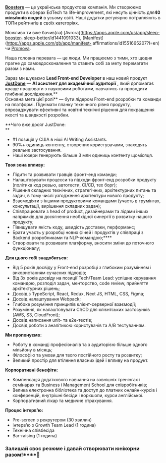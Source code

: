 [**Boosters**](https://boosters.team/) — це українська продуктова компанія. Ми
створюємо продукти в сферах EdTech та life-improvement, які несуть цінність
для**40 мільйонів людей** в усьому світі. Наші додатки регулярно потрапляють в
ТОПи рейтингів в своїх категоріях.

Можливо ти вже бачив(ла) [Avrora](https://apps.apple.com/us/app/sleep-booster-
sleep-better/id1441091033), [Manifest](https://apps.apple.com/gb/app/manifest-
affirmations/id1551665207?l=en) чи [Promova](http://promova.com/).

Наша головна перевага — це люди. Ми працюємо з тими, хто щодня прагне до
самовдосконалення та ставить собі за мету перемагати разом з нами.

Зараз ми шукаємо **Lead Front-end Developer** в наш новий продукт
[**JustDone**](https://justdone.ai/) — **AI асистент для академічної
аудиторії** , який допомагає краще працювати з науковими роботами, навчатись
та проводити глибинні дослідження.**  
Основна мета цієї ролі** — бути лідером Front-end розробки та команди на
платформі. Піднімати планку технічного рівня продукту, впроваджувати ефективні
та новітні технічні рішення для покращення якості та швидкості розробки.

**Чого вже досяг JustDone:  
**

  * #1 позиція у США в ніші AI Writing Assistants.
  * 90%+ одиниць контенту, створених користувачами, знаходять реальне застосування.
  * Наші юзери генерують більше 3 млн одиниць контенту щомісяця.

**Твоя зона впливу:**

  * Лідити та розвивати гравців фронт-енд команди;
  * Налаштовувати процесси та підходи фронт-енд розробки продукту (політика код ревью, автотести, CI/CD, тех борг);
  * Рішення складних технічних, стратегічних, архітектурних питань та задач, в тому числі узгодження архітектури нового продукту;
  * Взаємодіяти з іншими продуктовими командами (участь в грумінгах, консультації, вирішення складних задач);
  * Співпрацювати з head of product, дизайнерами та лідами інших напрямків для досягнення необхідної синергії в розвитку нашого продукту;
  * Півищувати якість коду, швидість доставки, перформанс;
  * Брати участь у розробці нових фічей і продуктів у співпраці з Backend розробниками та NLP-командою;****
  * Створювати та розвивати платформу, вносити зміни до поточного функціоналу;

**Для цього тобі знадобиться:**

  * Від 5 років досвіду у Front-end розробці з глибоким розумінням і використанням сучасних підходів; 
  * Від 3х років досвіду на позиції Tech/Team Lead: успішне керування командою, розподіл задач, менторство, code review, прийняття архітектурних рішень; 
  * Досвід з TypeScript, React, Redux, Next JS, HTML, CSS, Figma;
  * Досвід налаштування Webpack;
  * Глибоке розуміння принципів клієнт-серверної взаємодії;
  * Розуміння, як налаштовувати CI/CD для клієнтських застосунків (AWS, S3, CloudFront);
  * Досвід написання unit- та e2e-тестів;
  * Досвід роботи з аналітикою користувачів та A/B тестуванням.

**Ми пропонуємо:**

  * Роботу в команді професіоналів та з аудиторією більше одного мільйону в місяць;
  * Філософію та умови для твого постійного росту та розвитку;
  * Великий простір для втілення власних ідей і впливу на продукт.

**Корпоративні бенефіти:**

  * Компенсація додаткового навчання на зовнішніх тренінгах і семінарах та Business і Management School для співробітників;
  * Велика електронна бібліотека та доступ до платних онлайн-курсів і конференцій, внутрішні бесіди і воркшопи, курси англійської.
  * Корпоративний лікар та медичне страхування.

**Процес інтервʼю:**

  * Pre-screen з рекрутером (30 хвилин)
  * Інтервʼю з Growth Team Lead (1 година)
  * Технічна співбесіда
  * Bar-raising (1 година)

### **Залишай своє резюме і давай створювати юнікорни разом!****🦄**